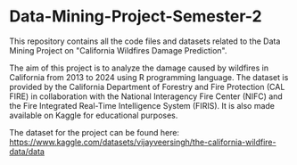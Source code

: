 # Data-Mining-Project-Semester-2
This repository contains all the code files and datasets related to the Data Mining Project on "California Wildfires Damage Prediction". 

The aim of this project is to analyze the damage caused by wildfires in California from 2013 to 2024 using R programming language. The dataset is provided by the California Department of Forestry and Fire Protection (CAL FIRE) in collaboration with the National Interagency Fire Center (NIFC) and the Fire Integrated Real-Time Intelligence System (FIRIS). It is also made available on Kaggle for educational purposes. 

The dataset for the project can be found here: https://www.kaggle.com/datasets/vijayveersingh/the-california-wildfire-data/data


